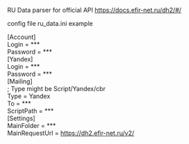 RU Data parser for official API https://docs.efir-net.ru/dh2/#/


config file ru_data.ini example

[Account] <br />
Login = *** <br />
Password = *** <br />
[Yandex] <br />
Login = *** <br />
Password = *** <br />
[Mailing] <br />
; Type might be Script/Yandex/cbr <br />
Type = Yandex <br />
To = *** <br />
ScriptPath = *** <br /> 
[Settings] <br />
MainFolder = *** <br />
MainRequestUrl = https://dh2.efir-net.ru/v2/ <br />
